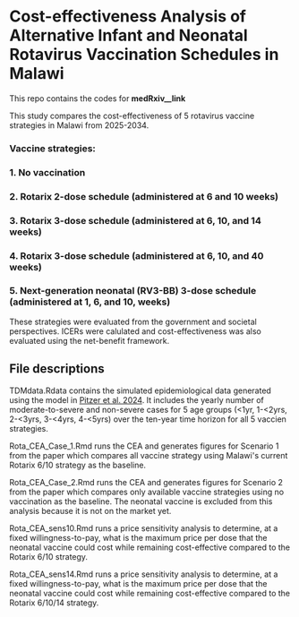 # Cost-effectiveness Analysis of Alternative Infant and Neonatal Rotavirus Vaccination Schedules in Malawi

This repo contains the codes for __medRxiv__link__

This study compares the cost-effectiveness of 5 rotavirus vaccine strategies in Malawi from 2025-2034.

### Vaccine strategies: 
### 1. No vaccination 
### 2. Rotarix 2-dose schedule (administered at 6 and 10 weeks)
### 3. Rotarix 3-dose schedule (administered at 6, 10, and 14 weeks)
### 4. Rotarix 3-dose schedule (administered at 6, 10, and 40 weeks)
### 5. Next-generation neonatal (RV3-BB) 3-dose schedule (administered at 1, 6, and 10, weeks)

These strategies were evaluated from the government and societal perspectives. ICERs were calulated and cost-effectiveness was also evaluated using the net-benefit framework.

## File descriptions
TDMdata.Rdata contains the simulated epidemiological data generated using the model in [Pitzer et al. 2024]([url](https://www.nature.com/articles/s41541-024-01008-6)). It includes the yearly number of moderate-to-severe and non-severe cases for 5 age groups (<1yr, 1-<2yrs, 2-<3yrs, 3-<4yrs, 4-<5yrs) over the ten-year time horizon for all 5 vaccien strategies. 

Rota_CEA_Case_1.Rmd runs the CEA and generates figures for Scenario 1 from the paper which compares all vaccine strategy using Malawi's current Rotarix 6/10 strategy as the baseline.

Rota_CEA_Case_2.Rmd runs the CEA and generates figures for Scenario 2 from the paper which compares only available vaccine strategies using no vaccination as the baseline. The neonatal vaccine is excluded from this analysis because it is not on the market yet.

Rota_CEA_sens10.Rmd runs a price sensitivity analysis to determine, at a fixed willingness-to-pay, what is the maximum price per dose that the neonatal vaccine could cost while remaining cost-effective compared to the Rotarix 6/10 strategy.

Rota_CEA_sens14.Rmd runs a price sensitivity analysis to determine, at a fixed willingness-to-pay, what is the maximum price per dose that the neonatal vaccine could cost while remaining cost-effective compared to the Rotarix 6/10/14 strategy.
